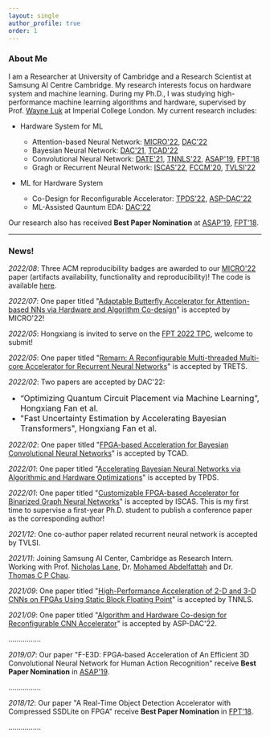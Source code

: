 ```yaml
---
layout: single
author_profile: true
order: 1
---
```


### About Me

I am a Researcher at University of Cambridge and a Research Scientist at Samsung AI Centre Cambridge.
My research interests focus on hardware system and machine learning. During my Ph.D., I was studying high-performance machine learning algorithms and hardware, supervised by Prof. [Wayne Luk](https://www.imperial.ac.uk/people/w.luk) at Imperial College London. My current research includes:

- Hardware System for ML
    - Attention-based Neural Network: [MICRO'22](https://arxiv.org/abs/2209.09570), [DAC'22](https://dl.acm.org/doi/abs/10.1145/3489517.3530451)
    - Bayesian Neural Network: [DAC'21](https://arxiv.org/abs/2002.00190), [TCAD'22](https://ieeexplore.ieee.org/document/9743481/)
    - Convolutional Neural Network: [DATE'21](https://www.doc.ic.ac.uk/~wl/papers/21/date21sl.pdf), [TNNLS'22](https://ieeexplore.ieee.org/abstract/document/9570135), [ASAP'19](https://ieeexplore.ieee.org/abstract/document/8825127), [FPT'18](https://www.doc.ic.ac.uk/~wl/papers/18/fpt18hf.pdf)
    - Gragh or Recurrent Neural Network: [ISCAS'22](), [FCCM'20](https://www.doc.ic.ac.uk/~wl/papers/20/fccm20zq.pdf), [TVLSI'22](https://ieeexplore.ieee.org/abstract/document/9664799)

- ML for Hardware System
    - Co-Design for Reconfigurable Accelerator: [TPDS'22](https://ieeexplore.ieee.org/abstract/document/9720069), [ASP-DAC'22](https://arxiv.org/pdf/2111.12787.pdf)
    - ML-Assisted Qauntum EDA: [DAC'22](https://dl.acm.org/doi/abs/10.1145/3489517.3530403)

Our research also has received **Best Paper Nomination** at [ASAP'19](https://asap2019.csl.cornell.edu/program.html), [FPT'18](http://www.fpt18.sakura.ne.jp/program.html).

___

### News!

*2022/08*: Three ACM reproducibility badges are awarded to our [MICRO'22](https://arxiv.org/abs/2209.09570) paper (artifacts availability, functionality and reproducibility)! The code is available [here](https://zenodo.org/record/7010800#.YxEvwezMJhG).

*2022/07*: One paper titled "[Adaptable Butterfly Accelerator for Attention-based NNs via Hardware and Algorithm Co-design]()" is accepted by MICRO'22!

*2022/05*: Hongxiang is invited to serve on the [FPT 2022 TPC](https://fpt22.hkust.edu.hk/), welcome to submit!   

*2022/05*: One paper titled "[Remarn: A Reconfigurable Multi-threaded Multi-core Accelerator for Recurrent Neural Networks]()" is accepted by TRETS.

*2022/02*: Two papers are accepted by DAC'22: 

- <font size=3> “Optimizing Quantum Circuit Placement via Machine Learning”, Hongxiang Fan et al.</font>
- <font size=3> "Fast Uncertainty Estimation by Accelerating Bayesian Transformers", Hongxiang Fan et al.</font> 

*2022/02*: One paper titled "[FPGA-based Acceleration for Bayesian Convolutional Neural Networks]()" is accepted by TCAD.

*2022/01*: One paper titled "[Accelerating Bayesian Neural Networks via Algorithmic and Hardware Optimizations]()" is accepted by TPDS.

*2022/01*: One paper titled "[Customizable FPGA-based Accelerator for Binarized Graph Neural Networks]()" is accepted by ISCAS. This is my first time to supervise a first-year Ph.D. student to publish a conference paper as the corresponding author!

*2021/12*: One co-author paper related recurrent neural network is accepted by TVLSI.

*2021/11*: Joining Samsung AI Center, Cambridge as Research Intern. Working with Prof. [Nicholas Lane](http://niclane.org/), Dr. [Mohamed Abdelfattah](https://tech.cornell.edu/people/mohamed-abdelfattah/) and Dr. [Thomas C P Chau](https://www.thomaschau.uk/).

*2021/09*: One paper titled "[High-Performance Acceleration of 2-D and 3-D CNNs on FPGAs Using Static Block Floating Point](https://ieeexplore.ieee.org/abstract/document/9570135)" is accepted by TNNLS.

*2021/09*: One paper titled "[Algorithm and Hardware Co-design for Reconfigurable CNN Accelerator](https://arxiv.org/pdf/2111.12787.pdf)" is accepted by ASP-DAC'22.

................

*2019/07*: Our paper "F-E3D: FPGA-based Acceleration of An Efficient 3D Convolutional Neural Network for Human Action Recognition" receive **Best Paper Nomination** in [ASAP'19](https://asap2019.csl.cornell.edu/program.html).

................

*2018/12*: Our paper "A Real-Time Object Detection Accelerator with Compressed SSDLite on FPGA" receive **Best Paper Nomination** in [FPT'18](http://www.fpt18.sakura.ne.jp/program.html).

................

